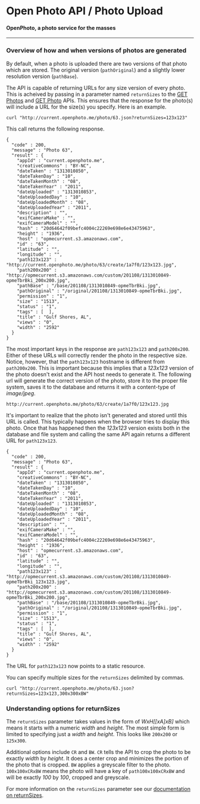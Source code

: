 Open Photo API / Photo Upload
=======================
#### OpenPhoto, a photo service for the masses

----------------------------------------

### Overview of how and when versions of photos are generated

By default, when a photo is uploaded there are two versions of that photo which are stored. The original version (`pathOriginal`) and a slightly lower resolution version (`pathBase`).

The API is capable of returning URLs for any size version of every photo. This is acheived by passing in a parameter named `returnSizes` to the [GET Photos][GetPhotos] and [GET Photo][GetPhoto] APIs. This ensures that the response for the photo(s) will include a URL for the size(s) you specify. Here is an example.

    curl "http://current.openphoto.me/photo/63.json?returnSizes=123x123"

This call returns the following response.

    {
      "code" : 200,
      "message" : "Photo 63",
      "result" : {
        "appId" : "current.openphoto.me",
        "creativeCommons" : "BY-NC",
        "dateTaken" : "1313010850",
        "dateTakenDay" : "10",
        "dateTakenMonth" : "08",
        "dateTakenYear" : "2011",
        "dateUploaded" : "1313010853",
        "dateUploadedDay" : "10",
        "dateUploadedMonth" : "08",
        "dateUploadedYear" : "2011",
        "description" : "",
        "exifCameraMake" : "",
        "exifCameraModel" : "",
        "hash" : "20d64642f09befc4004c22269e698e6e43475963",
        "height" : "1936",
        "host" : "opmecurrent.s3.amazonaws.com",
        "id" : "63",
        "latitude" : "",
        "longitude" : "",
        "path123x123" : "http://current.openphoto.me/photo/63/create/1a7f0/123x123.jpg",
        "path200x200" : "http://opmecurrent.s3.amazonaws.com/custom/201108/1313010849-opmeTbrBki_200x200.jpg",
        "pathBase" : "/base/201108/1313010849-opmeTbrBki.jpg",
        "pathOriginal" : "/original/201108/1313010849-opmeTbrBki.jpg",
        "permission" : "1",
        "size" : "1513",
        "status" : "1",
        "tags" : [  ],
        "title" : "Gulf Shores, AL",
        "views" : "0",
        "width" : "2592"
      }
    }

The most important keys in the response are `path123x123` and `path200x200`. Either of these URLs will correctly render the photo in the respective size. Notice, however, that the `path123x123` hostname is different from `path200x200`. This is important because this implies that a _123x123_ version of the photo doesn't exist and the API host needs to generate it. The following url will generate the correct version of the photo, store it to the proper file system, saves it to the database and returns it with a content-type of _image/jpeg_.

    http://current.openphoto.me/photo/63/create/1a7f0/123x123.jpg

It's important to realize that the photo isn't generated and stored until this URL is called. This typically happens when the browser tries to display this photo. Once that has happened then the _123x123_ version exists both in the database and file system and calling the same API again returns a different URL for `path123x123`.

    {
      "code" : 200,
      "message" : "Photo 63",
      "result" : {
        "appId" : "current.openphoto.me",
        "creativeCommons" : "BY-NC",
        "dateTaken" : "1313010850",
        "dateTakenDay" : "10",
        "dateTakenMonth" : "08",
        "dateTakenYear" : "2011",
        "dateUploaded" : "1313010853",
        "dateUploadedDay" : "10",
        "dateUploadedMonth" : "08",
        "dateUploadedYear" : "2011",
        "description" : "",
        "exifCameraMake" : "",
        "exifCameraModel" : "",
        "hash" : "20d64642f09befc4004c22269e698e6e43475963",
        "height" : "1936",
        "host" : "opmecurrent.s3.amazonaws.com",
        "id" : "63",
        "latitude" : "",
        "longitude" : "",
        "path123x123" : "http://opmecurrent.s3.amazonaws.com/custom/201108/1313010849-opmeTbrBki_123x123.jpg",
        "path200x200" : "http://opmecurrent.s3.amazonaws.com/custom/201108/1313010849-opmeTbrBki_200x200.jpg",
        "pathBase" : "/base/201108/1313010849-opmeTbrBki.jpg",
        "pathOriginal" : "/original/201108/1313010849-opmeTbrBki.jpg",
        "permission" : "1",
        "size" : "1513",
        "status" : "1",
        "tags" : [  ],
        "title" : "Gulf Shores, AL",
        "views" : "0",
        "width" : "2592"
      }
    }

The URL for `path123x123` now points to a static resource.

You can specify multiple sizes for the `returnSizes` delimited by commas.

    curl "http://current.openphoto.me/photo/63.json?returnSizes=123x123,300x300xBW"

### Understanding options for returnSizes

The `returnSizes` parameter takes values in the form of _WxH[[xA]xB]_ which means it starts with a numeric _width_ and _height_. The most simple form is limited to specifying just a _width_ and _height_. This looks like `200x200` or `125x300`.

Additional options include `CR` and `BW`. `CR` tells the API to crop the photo to be exactly _width_ by _height_. It does a center crop and minimizes the portion of the photo that is cropped. `BW` applies a greyscale filter to the photo. `100x100xCRxBW` means the photo will have a key of `path100x100xCRxBW` and will be exactly _100_ by _100_, cropped and greyscale.

For more information on the `returnSizes` parameter see our [documentation on returnSizes][ReturnSizes].

[GetPhotos]: ../api/GetPhotos.markdown
[GetPhoto]: ../api/GetPhoto.markdown
[ReturnSizes]: ../faq/ReturnSizes.markdown
